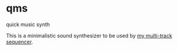 # qms
quick music synth

This is a minimalistic sound synthesizer to be used by [my multi-track sequencer](https://github.com/lecram/seqt).
